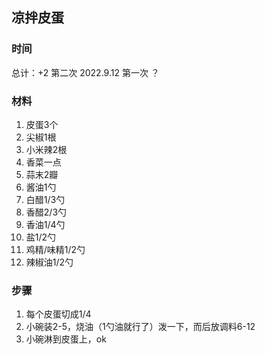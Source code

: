 ## 凉拌皮蛋

### 时间
总计：+2
第二次 2022.9.12
第一次 ？

### 材料
1. 皮蛋3个
2. 尖椒1根
3. 小米辣2根
4. 香菜一点
5. 蒜末2瓣
6. 酱油1勺
7. 白醋1/3勺
8. 香醋2/3勺
9. 香油1/4勺
10. 盐1/2勺
11. 鸡精/味精1/2勺
12. 辣椒油1/2勺

### 步骤
1. 每个皮蛋切成1/4
2. 小碗装2-5，烧油（1勺油就行了）泼一下，而后放调料6-12
3. 小碗淋到皮蛋上，ok